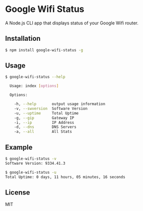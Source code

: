 # Google Wifi Status
A Node.js CLI app that displays status of your Google Wifi router.

## Installation
```bash
$ npm install google-wifi-status -g
```

## Usage
```bash
$ google-wifi-status --help

  Usage: index [options]

  Options:

    -h, --help       output usage information
    -v, --swversion  Software Version
    -u, --uptime     Total Uptime
    -g, --gip        Gateway IP
    -i, --ip         IP Address
    -d, --dns        DNS Servers
    -a, --all        All Stats
```

## Example
```bash
$ google-wifi-status -v
Software Version: 9334.41.3
```

```bash
$ google-wifi-status -u
Total Uptime: 0 days, 11 hours, 05 minutes, 16 seconds
```

## License
MIT